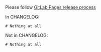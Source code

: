 <!--
  ATTENTION: if this is a security release, please open this issues on dev.gitlab.org
    https://dev.gitlab.org/gitlab/gitlab-pages/issues/new?issuable_template=Release

  - Set title to "Release GitLab Pages vX.Y.Z"
  - Remove this comment
-->
Please follow [GitLab Pages release process](https://gitlab.com/gitlab-org/gitlab-pages/blob/master/PROCESS.md)

In CHANGELOG:

```
# Nothing at all
```

Not in CHANGELOG:

```
# Nothing at all
```
